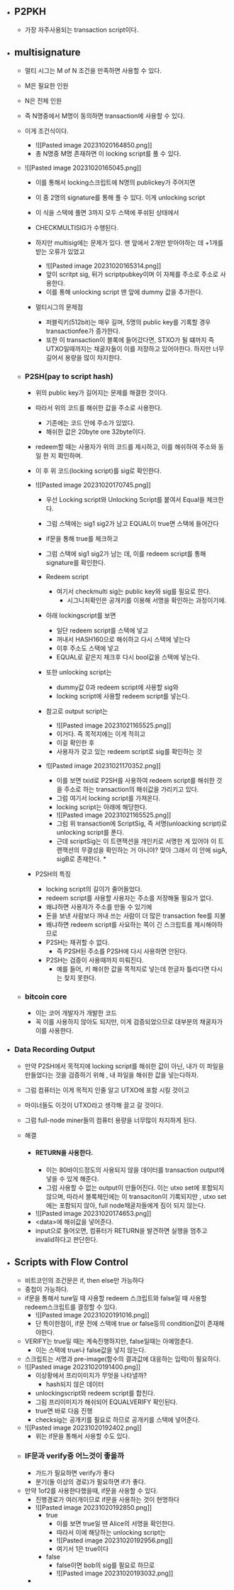 * ## P2PKH
	* 가장 자주사용되는 transaction script이다.
* ## multisignature
	* 멀티 시그는 M of N 조건을 만족하면 사용할 수 있다.
	* M은 필요한 인원
	* N은 전체 인원
	* 즉 N명중에서 M명이 동의하면 transaction에 사용할 수 있다.
	* 이게 조건식이다.
		* ![[Pasted image 20231020164850.png]]
		* 총 N명중 M명 존재하면 이 locking script를 풀 수 있다.
	* ![[Pasted image 20231020165045.png]]
		* 이를 통해서 locking스크립트에 N명의 publickey가 주어지면
		* 이 중 2명의 signature를 통해 풀 수 있다. 이게 unlocking script
		* 이 식을 스택에 풀면 3까지 모두 스택에 푸쉬된 상태에서
		* CHECKMULTISIG가 수행된다.
		* 하지만 multisig에는 문제가 있다. 맨 앞에서 2개만 받아야하는 데 +1개를 받는 오류가 있었고
			* ![[Pasted image 20231020165314.png]]
			* 앞이 scritpt sig, 뒤가 scriptpubkey이며 이 자체를 주소로 주소로 사용한다.
			* 이를 통해 unlocking script 맨 앞에 dummy 값을 추가한다.
			  
	  * 멀티시그의 문제점
		  * 퍼블릭키(512bit)는 매우 길며, 5명의 public key를 기록할 경우 transactionfee가 증가한다.
		  * 또한 이 transaction이 블록에 들어갔다면, STXO가 될 떄까지 즉 UTXO일때까지는 채굴자들이 이를 저장하고 있어야한다. 하지만 너무 길어서 용량을 많이 차지한다.
		    
	* ### P2SH(pay to script hash)
		* 위의 public key가 길어지는 문제를 해결한 것이다.
		* 따라서 위의 코드를 해쉬한 값을 주소로 사용한다.
			* 기존에는 코드 안에 주소가 있었다.
			* 해쉬한 값은 20byte ore 32byte이다.
		* redeem할 때는 사용자가 위의 코드를 제시하고, 이를 해쉬하여 주소와 동일 한 지 확인하며.
		* 이 후 위 코드(locking script)를 sig로 확인한다.

		* ![[Pasted image 20231020170745.png]]
			* 우선 Locking script와 Unlocking Script를 붙여서 Equal을 체크한다.
			* 그럼 스택에는 sig1 sig2가 남고 EQUAL이 true면 스택에 들어간다
			* if문을 통해 true를 체크하고
			* 그럼 스택에 sig1 sig2가 남는 데, 이를 redeem script를 통해 signature를 확인한다.
			  
			* Redeem script
				* 여기서 checkmulti sig는 public key와 sig를 필요로 한다.
					* 시그니처확인은 공개키를 이용해 서명을 확인하는 과정이기에.
			* 아래 lockingscript를 보면
				* 일단 redeem script를 스택에 넣고
				* 꺼내서 HASH160으로 해쉬하고 다시 스택에 넣는다
				* 이후 주소도 스택에 넣고
				* EQUAL로 같은지 체크후 다시 bool값을 스택에 넣는다.
			* 또한 unlocking script는 
				* dummy값 0과 redeem script에 사용할 sig와
				* locking script에 사용할 redeem script를 넣는다.
			* 참고로 output script는 
				* ![[Pasted image 20231021165525.png]]
				* 이거다. 즉 목적지에는 이게 적히고
				* 이걸 확인한 후
				* 사용자가 갖고 있는 redeem script로 sig를 확인하는 것
			* ![[Pasted image 20231021170352.png]]
				* 이를 보면 txid로 P2SH를 사용하여 redeem script를 해쉬한 것을 주소로 하는 transaction의 해쉬값을 가리키고 있다.
				* 그럼 여기서 locking script를 가져온다.
				* locking script는 아래에 해당한다.
				* ![[Pasted image 20231021165525.png]]
				* 그럼 위 transaction에 ScriptSig, 즉 서명(unloacking script)로 unlocking script를 푼다.
				* 근데 scriptSig는 이 트랜잭션을 개인키로 서명한 게 있어야 이 트랜잭션의 무결성을 확인하는 거 아니야? 맞아 그래서 이 안에 sigA, sigB로 존재한다.
					* 
		* P2SH의 특징
			* locking script의 길이가 줄어들었다.
			* redeem script를 사용할 사용자는 주소를 저장해둘 필요가 없다.
			* 왜냐하면 사용자가 주소를 만들 수 있기에
			* 돈을 보낸 사람보다 꺼내 쓰는 사람이 더 많은 transaction fee를 지불
			* 왜냐하면 redeem script를 사요하는 쪽이 긴 스크립트를 제시해야하므로
			* P2SH는 재귀할 수 없다.
				*  즉 P2SH된 주소를 P2SH에 다시 사용하면 안된다.
			* P2SH는 검증이 사용때까지 미뤄진다.
				* 예를 들어, 키 해쉬한 값을 목적지로 넣는데 한글자 틀리다면 다시는 찾지 못한다.
		  
	* ### bitcoin core
		* 이는 코어 개발자가 개발한 코드
		* 꼭 이를 사용하지 않아도 되지만, 이게 검증되었으므로 대부분의 채굴자가 이를 사용한다.
		  
 * ### Data Recording Output
	 * 만약 P2SH에서 목적지에 locking script를 해쉬한 값이 아닌, 내가 이 파일을 만들었다는 것을 검증하기 위해 , 내 파일을 해쉬한 값을 넣는다하자.
	 * 그럼 컴퓨터는 이게 목적지 인줄 알고 UTXO에 포함 시킬 것이고
	 * 마이너들도 이것이 UTXO라고 생각해 끌고 갈 것이다.
	 * 그럼 full-node miner들의 컴퓨터 용량을 너무많이 차지하게 된다.
	   
	 * 해결
		 * #### RETURN을 사용한다.
			 * 이는 80바이드정도의 사용되지 않을 데이터를 transaction output에 넣을 수 있게 해준다.
			 *  그럼 사용할 수 없는 output이 만들어진다. 이는 utxo set에 포함되지 않으며, 따라서 블록체인에는 이 transaciton이 기록되지만 , utxo set에는 포함되지 않아, full node채굴자들에게 짐이 되지 않는다.
		 * ![[Pasted image 20231020174653.png]]
		 * \<data>에 해쉬값을 넣어준다.
		 * input으로 들어오면, 컴퓨터가 RETURN을 발견하면 실행을 멈추고 invalid하다고 판단한다.
		   
				   
* ## Scripts with Flow Control
	* 비트코인의 조건문은 if, then else만 가능하다
	* 중첩이 가능하다.
	* if문을 통해서 ture일 때 사용할 redeem 스크립트와 false일 때 사용할 redeem스크립트를 결정할 수 있다.
		* ![[Pasted image 20231020191016.png]]
		* 단 특이한점이, if문 전에 스택에 true or false등의 condition값이 존재해야한다.
	* VERIFY는 true일 때는 계속진행하지만, false일때는 아예멈춘다.
		* 이는 스택에 true나 false값을 넣지 않는다.
	* 스크립트는 서명과 pre-image(함수의 결과값에 대응하는 입력)이 필요하다.
	* ![[Pasted image 20231020191400.png]]
		* 이상황에서 프리이미지가 무엇을 나타낼까?
			* hash되지 않은 데이터
		* unlockingscript와 redeem script를 합친다.
		* 그림 프리이미지가 해쉬되어 EQUALVERIFY 확인된다.
		* true면 바로 다음 진행
		* checksig는 공개키를 필요로 하므로 공개키를 스택에 넣어준다.
	* ![[Pasted image 20231020192402.png]]
		* 위는 if문을 통해서 사용할 수도 있다.
	* ### IF문과 verify중 어느것이 좋을까
		* 가드가 필요하면 verify가 좋다
		* 분기(둘 이상의 경로)가 필요하면 if가 좋다.
	* 만약 1of2를 사용한다했을때, if문을 사용할 수 있다.
		* 진행경로가 여러개이므로 if문을 사용하는 것이 현명하다
		* ![[Pasted image 20231020192850.png]]
			* true
				* 이를 보면 true일 땐 Alice의 서명을 확인한다.
				* 따라서 이에 해당하는 unlocking script는
				* ![[Pasted image 20231020192956.png]]
				* 여기서 1은 true이다
			* false
				* false이면 bob의 sig를 필요로 하므로
				* ![[Pasted image 20231020193032.png]]
		* 